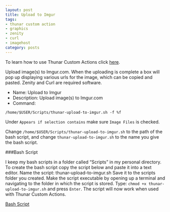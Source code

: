 ```yaml
---
layout: post
title: Upload to Imgur
tags:
- thunar custom action
- graphics
- zenity
- curl
- imagehost
category: posts
---
```

To learn how to use Thunar Custom Actions click [here](http://birchwell.github.io/posts/tutorial-convert-video-to-avi/).

Upload image(s) to Imgur.com. When the uploading is complete a box will pop up displaying various urls for the image, which can be copied and pasted. Zenity and Curl are required software.

* Name: Upload to Imgur
* Description: Upload image(s) to Imgur.com
* Command: 

`/home/$USER/Scripts/thunar-upload-to-imgur.sh -f %f`

Under `Appears if selection contains` make sure `Image Files` is checked.

Change `/home/$USER/Scripts/thunar-upload-to-imgur.sh` to the path of the bash script, and change `thunar-upload-to-imgur.sh` to the name you give the bash script.

###Bash Script

I keep my bash scripts in a folder called “Scripts” in my personal directory. To create the bash script copy the script below and paste it into a text editor. Name the script: thunar-upload-to-imgur.sh Save it to the scripts folder you created. Make the script executable by opening up a terminal and navigating to the folder in which the script is stored. Type: `chmod +x thunar-upload-to-imgur.sh` and press `Enter`. The script will now work when used with Thunar Custom Actions.

[Bash Script](http://gist.github.com/Birchwell/b7eb07dddbb6b53a635e)

